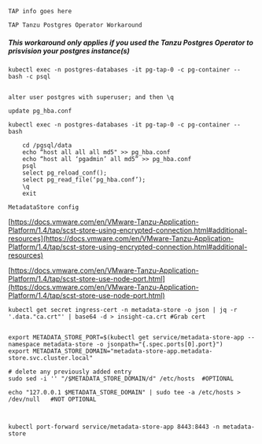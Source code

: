 ```TAP info goes here```




```TAP Tanzu Postgres Operator Workaround```


##### This workaround only applies if you used the Tanzu Postgres Operator to prisvision your postgres instance(s)



````
kubectl exec -n postgres-databases -it pg-tap-0 -c pg-container -- bash -c psql


alter user postgres with superuser; and then \q

````


```update pg_hba.conf```


````
kubectl exec -n postgres-databases -it pg-tap-0 -c pg-container -- bash

    cd /pgsql/data
    echo “host all all all md5" >> pg_hba.conf
    echo “host all ‘pgadmin’ all md5” >> pg_hba.conf
    psql
    select pg_reload_conf();
    select pg_read_file(‘pg_hba.conf’);
    \q
    exit

````

```MetadataStore config```


[https://docs.vmware.com/en/VMware-Tanzu-Application-Platform/1.4/tap/scst-store-using-encrypted-connection.html#additional-resources](https://docs.vmware.com/en/VMware-Tanzu-Application-Platform/1.4/tap/scst-store-using-encrypted-connection.html#additional-resources)


[https://docs.vmware.com/en/VMware-Tanzu-Application-Platform/1.4/tap/scst-store-use-node-port.html](https://docs.vmware.com/en/VMware-Tanzu-Application-Platform/1.4/tap/scst-store-use-node-port.html)


````
kubectl get secret ingress-cert -n metadata-store -o json | jq -r '.data."ca.crt"' | base64 -d > insight-ca.crt #Grab cert


export METADATA_STORE_PORT=$(kubectl get service/metadata-store-app --namespace metadata-store -o jsonpath="{.spec.ports[0].port}")
export METADATA_STORE_DOMAIN="metadata-store-app.metadata-store.svc.cluster.local"

# delete any previously added entry
sudo sed -i '' "/$METADATA_STORE_DOMAIN/d" /etc/hosts  #OPTIONAL

echo "127.0.0.1 $METADATA_STORE_DOMAIN" | sudo tee -a /etc/hosts > /dev/null   #NOT OPTIONAL



kubectl port-forward service/metadata-store-app 8443:8443 -n metadata-store

````
